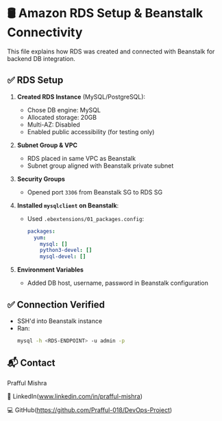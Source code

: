 # 🛢️ Amazon RDS Setup & Beanstalk Connectivity

This file explains how RDS was created and connected with Beanstalk for backend DB integration.



## ✅ RDS Setup
1. **Created RDS Instance** (MySQL/PostgreSQL):
   - Chose DB engine: MySQL
   - Allocated storage: 20GB
   - Multi-AZ: Disabled
   - Enabled public accessibility (for testing only)

2. **Subnet Group & VPC**
   - RDS placed in same VPC as Beanstalk
   - Subnet group aligned with Beanstalk private subnet

3. **Security Groups**
   - Opened port `3306` from Beanstalk SG to RDS SG

4. **Installed `mysqlclient` on Beanstalk**:
   - Used `.ebextensions/01_packages.config`:
     ```yaml
     packages:
       yum:
         mysql: []
         python3-devel: []
         mysql-devel: []
     ```

5. **Environment Variables**
   - Added DB host, username, password in Beanstalk configuration
## ✅ Connection Verified

- SSH'd into Beanstalk instance
- Ran:
  ```bash
  mysql -h <RDS-ENDPOINT> -u admin -p
## 📬 Contact
Prafful Mishra

🔗 LinkedIn(www.linkedin.com/in/prafful-mishra)

💻 GitHub(https://github.com/Prafful-018/DevOps-Project)
